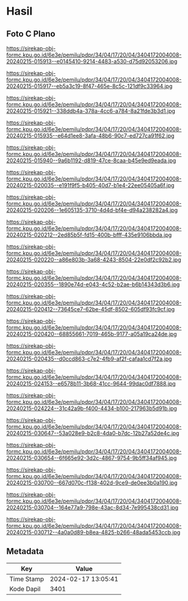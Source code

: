 # Hasil

## Foto C Plano

https://sirekap-obj-formc.kpu.go.id/6e3e/pemilu/pdpr/34/04/17/20/04/3404172004008-20240215-015913--e0145410-9214-4483-a530-d75d92053206.jpg

https://sirekap-obj-formc.kpu.go.id/6e3e/pemilu/pdpr/34/04/17/20/04/3404172004008-20240215-015917--eb5a3c19-8f47-465e-8c5c-121df9c33964.jpg

https://sirekap-obj-formc.kpu.go.id/6e3e/pemilu/pdpr/34/04/17/20/04/3404172004008-20240215-015921--338ddb4a-378a-4cc6-a784-8a21fde3b3d1.jpg

https://sirekap-obj-formc.kpu.go.id/6e3e/pemilu/pdpr/34/04/17/20/04/3404172004008-20240215-015935--e64d1ee8-3afa-48b6-90c7-ed727ca91f62.jpg

https://sirekap-obj-formc.kpu.go.id/6e3e/pemilu/pdpr/34/04/17/20/04/3404172004008-20240215-015940--9a6b1192-d819-47ce-8caa-b45e9ed9eada.jpg

https://sirekap-obj-formc.kpu.go.id/6e3e/pemilu/pdpr/34/04/17/20/04/3404172004008-20240215-020035--e191f9f5-b405-40d7-b1e4-22ee05405a6f.jpg

https://sirekap-obj-formc.kpu.go.id/6e3e/pemilu/pdpr/34/04/17/20/04/3404172004008-20240215-020206--1e605135-3710-4d4d-bf4e-d94a238282a4.jpg

https://sirekap-obj-formc.kpu.go.id/6e3e/pemilu/pdpr/34/04/17/20/04/3404172004008-20240215-020212--2ed85b5f-fd15-400b-bfff-435e9106bbda.jpg

https://sirekap-obj-formc.kpu.go.id/6e3e/pemilu/pdpr/34/04/17/20/04/3404172004008-20240215-020220--a86e803b-3a68-4243-8504-22e0df2c92b2.jpg

https://sirekap-obj-formc.kpu.go.id/6e3e/pemilu/pdpr/34/04/17/20/04/3404172004008-20240215-020355--1890e74d-e043-4c52-b2ae-b6b14343d3b6.jpg

https://sirekap-obj-formc.kpu.go.id/6e3e/pemilu/pdpr/34/04/17/20/04/3404172004008-20240215-020412--73645ce7-62be-45df-8502-605df93fc9cf.jpg

https://sirekap-obj-formc.kpu.go.id/6e3e/pemilu/pdpr/34/04/17/20/04/3404172004008-20240215-020420--68855661-7019-465b-9177-a05a19ca24de.jpg

https://sirekap-obj-formc.kpu.go.id/6e3e/pemilu/pdpr/34/04/17/20/04/3404172004008-20240215-020435--d0ccd863-c7e2-4fb9-af2f-cafaa1cd7f2a.jpg

https://sirekap-obj-formc.kpu.go.id/6e3e/pemilu/pdpr/34/04/17/20/04/3404172004008-20240215-024153--e6578b11-3b68-41cc-9644-99dac0df7888.jpg

https://sirekap-obj-formc.kpu.go.id/6e3e/pemilu/pdpr/34/04/17/20/04/3404172004008-20240215-024224--31c42a9b-f400-4434-b100-217963b5d91b.jpg

https://sirekap-obj-formc.kpu.go.id/6e3e/pemilu/pdpr/34/04/17/20/04/3404172004008-20240215-030647--53a028e9-b2c8-4da0-b7dc-12b27a52de4c.jpg

https://sirekap-obj-formc.kpu.go.id/6e3e/pemilu/pdpr/34/04/17/20/04/3404172004008-20240215-030654--6f665e92-3d2c-4867-9754-9b5ff34af945.jpg

https://sirekap-obj-formc.kpu.go.id/6e3e/pemilu/pdpr/34/04/17/20/04/3404172004008-20240215-030700--667d070c-f138-402d-9ce9-de0ee3b0a190.jpg

https://sirekap-obj-formc.kpu.go.id/6e3e/pemilu/pdpr/34/04/17/20/04/3404172004008-20240215-030704--164e77a9-798e-43ac-8d34-7e995438cd31.jpg

https://sirekap-obj-formc.kpu.go.id/6e3e/pemilu/pdpr/34/04/17/20/04/3404172004008-20240215-030712--4a0a0d89-b8ea-4825-b266-48ada5453ccb.jpg


## Metadata

| Key        | Value               |
| ---------- | ------------------- |
| Time Stamp | 2024-02-17 13:05:41 |
| Kode Dapil | 3401                |



